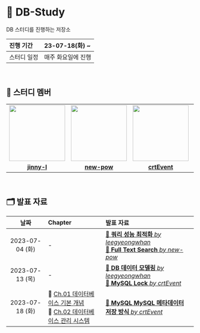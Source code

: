 # 💾 DB-Study
DB 스터디를 진행하는 저장소

| 진행 기간 | 23-07-18(화) ~ |
| :--- | :--- |
| 스터디 일정 | 매주 화요일에 진행 |

<br/>

## 🤖 스터디 멤버
<table>
 <tr>
    <td align="center"><a href="https://github.com/jinny-l"><img src="https://avatars.githubusercontent.com/jinny-l" width="150px;" alt=""></td>
    <td align="center"><a href="https://github.com/new-pow"><img src="https://avatars.githubusercontent.com/new-pow" width="150px;" alt=""></td>
    <td align="center"><a href="https://github.com/crtEvent"><img src="https://avatars.githubusercontent.com/crtEvent" width="150px;" alt=""></td>
    <td align="center"><a href="https://github.com/leegyeongwhan"><img src="https://avatars.githubusercontent.com/leegyeongwhan" width="150px;" alt=""></td>
    <td align="center"><a href="https://github.com/jaea-kim"><img src="https://avatars.githubusercontent.com/jaea-kim" width="130px;" alt=""></a></td>
  </tr>
  <tr>
    <td align="center"><a href="https://github.com/jinny-l"><b>jinny-l</b></td>
    <td align="center"><a href="https://github.com/new-pow"><b>new-pow</b></td>
    <td align="center"><a href="https://github.com/crtEvent"><b>crtEvent</b></td>
    <td align="center"><a href="https://github.com/leegyeongwhan"><b>leegyeongwhan</b></td>
     <td align="center"><a href="https://github.com/jaea-kim"><b>jaea-kim</b></td>
  </tr>
</table>

<br/>

## 🗂️ 발표 자료
| 날짜 | Chapter | 발표 자료 |
| :---: | :--- | :--- |
| 2023-07-04 (화) | - | [📝 **쿼리 성능 최적화** *by leegyeongwhan*](https://github.com/CodeSquad-2023-BE-Study/DB-Study/blob/main/leegyeongwhan/%EC%BF%BC%EB%A6%AC%EC%84%B1%EB%8A%A5%EC%B5%9C%EC%A0%81%ED%99%94.md)<br> [📝 **Full Text Search** *by new-pow*](https://github.com/CodeSquad-2023-BE-Study/DB-Study/blob/main/new-pow/fulltext-search.md) |
| 2023-07-13 (목) | - | [📝 **DB 데이터 모델링** *by leegyeongwhan*](https://github.com/CodeSquad-2023-BE-Study/DB-Study/blob/main/leegyeongwhan/%EB%8D%B0%EC%9D%B4%ED%84%B0%EB%B2%A0%EC%9D%B4%EC%8A%A4_%EB%8D%B0%EC%9D%B4%ED%84%B0%20%EB%AA%A8%EB%8D%B8%EB%A7%81.md)<br>[📝 **MySQL Lock** *by crtEvent*](https://github.com/CodeSquad-2023-BE-Study/DB-Study/blob/main/crtEvent/MySQL_LOCK.md) |
| 2023-07-18 (화)| 📌 [Ch.01 데이터베이스 기본 개념](https://github.com/CodeSquad-2023-BE-Study/DB-Study/issues/1) <br>📌 [Ch.02 데이터베이스 관리 시스템](https://github.com/CodeSquad-2023-BE-Study/DB-Study/issues/2) | [📝 **MySQL MySQL 메타데이터 저장 방식** *by crtEvent*](https://github.com/CodeSquad-2023-BE-Study/DB-Study/blob/main/crtEvent/2023-07-18%20MySQL%20%EB%A9%94%ED%83%80%EB%8D%B0%EC%9D%B4%ED%84%B0%20%EC%A0%80%EC%9E%A5%20%EB%B0%A9%EC%8B%9D.md) |

